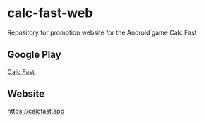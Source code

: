 # calc-fast-web
Repository for promotion website for the Android game Calc Fast

## Google Play
[Calc Fast](https://play.google.com/store/apps/details?id=gautemo.game.calcfast)

## Website
https://calcfast.app
